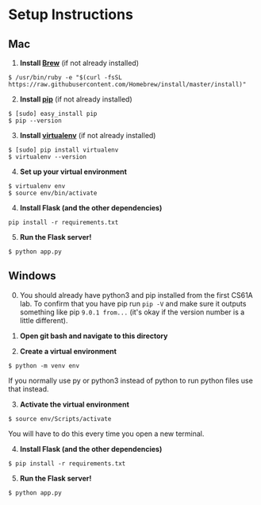 # Setup Instructions

## Mac
1. **Install [Brew](https://brew.sh/)** (if not already installed)
```
$ /usr/bin/ruby -e "$(curl -fsSL https://raw.githubusercontent.com/Homebrew/install/master/install)"
```

2. **Install [pip](https://pip.pypa.io/)** (if not already installed)
```
$ [sudo] easy_install pip
$ pip --version
```

3. **Install [virtualenv](https://virtualenv.pypa.io/en/latest/)** (if not already installed)
```
$ [sudo] pip install virtualenv
$ virtualenv --version
```

4. **Set up your virtual environment**
```
$ virtualenv env
$ source env/bin/activate
```

4. **Install Flask (and the other dependencies)**
```
pip install -r requirements.txt
```
5. **Run the Flask server!**
```
$ python app.py
```

## Windows
0. You should already have python3 and pip installed from the first CS61A lab. To confirm that you have pip run `pip -V` and make sure it outputs something like pip `9.0.1 from...` (it's okay if the version number is a little different).

1. **Open git bash and navigate to this directory**

2. **Create a virtual environment**
```
$ python -m venv env
```
If you normally use py or python3 instead of python to run python files use that instead.

3. **Activate the virtual environment**
```
$ source env/Scripts/activate
```
You will have to do this every time you open a new terminal.

4. **Install Flask (and the other dependencies)**
```
$ pip install -r requirements.txt
```

5. **Run the Flask server!**
```
$ python app.py
```
